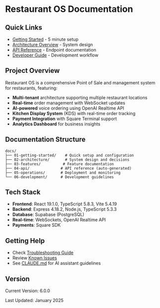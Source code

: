 # Restaurant OS Documentation

## Quick Links

- [Getting Started](./01-getting-started/installation.md) - 5 minute setup
- [Architecture Overview](./02-architecture/overview.md) - System design
- [API Reference](./04-api/rest/README.md) - Endpoint documentation
- [Developer Guide](./06-development/setup.md) - Development workflow

## Project Overview

Restaurant OS is a comprehensive Point of Sale and management system for restaurants, featuring:

- **Multi-tenant** architecture supporting multiple restaurant locations
- **Real-time** order management with WebSocket updates
- **AI-powered** voice ordering using OpenAI Realtime API
- **Kitchen Display System** (KDS) with real-time order tracking
- **Payment Integration** with Square Terminal support
- **Analytics Dashboard** for business insights

## Documentation Structure

```
docs/
├── 01-getting-started/    # Quick setup and configuration
├── 02-architecture/       # System design and decisions
├── 03-features/          # Feature documentation
├── 04-api/              # API reference (auto-generated)
├── 05-operations/       # Deployment and monitoring
└── 06-development/      # Development guidelines
```

## Tech Stack

- **Frontend**: React 19.1.0, TypeScript 5.8.3, Vite 5.4.19
- **Backend**: Express 4.18.2, Node.js, TypeScript 5.3.3
- **Database**: Supabase (PostgreSQL)
- **Real-time**: WebSockets, OpenAI Realtime API
- **Payments**: Square SDK

## Getting Help

- Check [Troubleshooting Guide](./05-operations/troubleshooting.md)
- Review [Known Issues](./06-development/known-issues.md)
- See [CLAUDE.md](/CLAUDE.md) for AI assistant guidelines

## Version

Current Version: 6.0.0

Last Updated: January 2025
